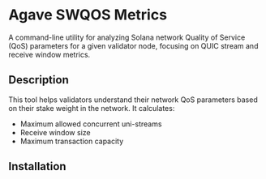 # Agave SWQOS Metrics

A command-line utility for analyzing Solana network Quality of Service (QoS) parameters for a given validator node,
focusing on QUIC stream and receive window metrics.

## Description

This tool helps validators understand their network QoS parameters based on their stake weight in the network. It
calculates:

- Maximum allowed concurrent uni-streams
- Receive window size
- Maximum transaction capacity

## Installation
